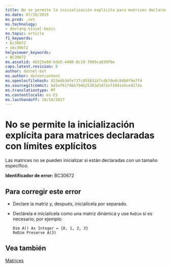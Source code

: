```yaml
---
title: No se permite la inicialización explícita para matrices declaradas con límites explícitos
ms.date: 07/20/2015
ms.prod: .net
ms.technology:
- devlang-visual-basic
ms.topic: article
f1_keywords:
- bc30672
- vbc30672
helpviewer_keywords:
- BC30672
ms.assetid: 4b525e8d-bde5-4408-8c10-7605ca039f0e
caps.latest.revision: 8
author: dotnet-bot
ms.author: dotnetcontent
ms.openlocfilehash: 023edb34fe737c855831b7cdb7de0c8db0f9e7f4
ms.sourcegitcommit: bd1ef61f4bb794b25383d3d72e71041a5ced172e
ms.translationtype: MT
ms.contentlocale: es-ES
ms.lasthandoff: 10/18/2017
---
```

# <a name="explicit-initialization-is-not-permitted-for-arrays-declared-with-explicit-bounds"></a>No se permite la inicialización explícita para matrices declaradas con límites explícitos
Las matrices no se pueden inicializar si están declaradas con un tamaño específico.  
  
 **Identificador de error:** BC30672  
  
## <a name="to-correct-this-error"></a>Para corregir este error  
  
-   Declare la matriz y, después, inicialícela por separado.  
  
-   Declárela e inicialícela como una matriz dinámica y use `ReDim` si es necesario; por ejemplo:  
  
    ```  
    Dim A() As Integer = {0, 1, 2, 3}  
    ReDim Preserve A(3)  
    ```  
  
## <a name="see-also"></a>Vea también  
 [Matrices](../../visual-basic/programming-guide/language-features/arrays/index.md)
